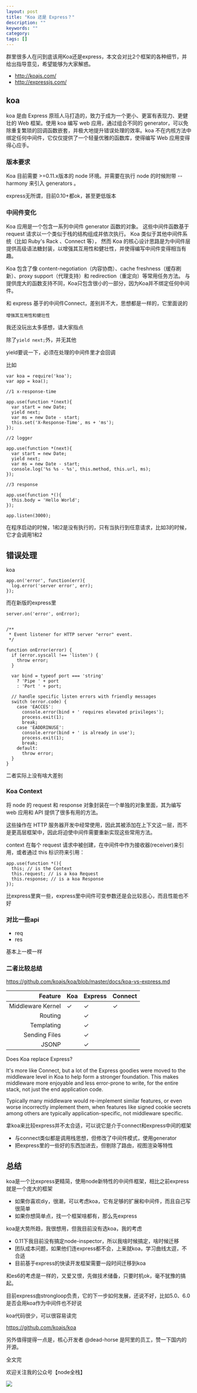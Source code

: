 ```yaml
---
layout: post
title: "Koa 还是 Express？"
description: ""
keywords: ""
category: 
tags: []
---
```


群里很多人在问到底该用Koa还是express，本文会对比2个框架的各种细节，并给出指导意见，希望能够为大家解惑。

- http://koajs.com/
- http://expressjs.com/

## koa

koa 是由 Express 原班人马打造的，致力于成为一个更小、更富有表现力、更健壮的 Web 框架。使用 koa 编写 web 应用，通过组合不同的 generator，可以免除重复繁琐的回调函数嵌套，并极大地提升错误处理的效率。koa 不在内核方法中绑定任何中间件，它仅仅提供了一个轻量优雅的函数库，使得编写 Web 应用变得得心应手。

### 版本要求

Koa 目前需要 >=0.11.x版本的 node 环境。并需要在执行 node 的时候附带 --harmony 来引入 generators 。 

express无所谓，目前0.10+都ok，甚至更低版本

### 中间件变化

Koa 应用是一个包含一系列中间件 generator 函数的对象。 这些中间件函数基于 request 请求以一个类似于栈的结构组成并依次执行。 Koa 类似于其他中间件系统（比如 Ruby's Rack 、Connect 等）， 然而 Koa 的核心设计思路是为中间件层提供高级语法糖封装，以增强其互用性和健壮性，并使得编写中间件变得相当有趣。

Koa 包含了像 content-negotiation（内容协商）、cache freshness（缓存刷新）、proxy support（代理支持）和 redirection（重定向）等常用任务方法。 与提供庞大的函数支持不同，Koa只包含很小的一部分，因为Koa并不绑定任何中间件。

和 express 基于的中间件Connect，差别并不大，思想都是一样的，它里面说的

    增强其互用性和健壮性
    
我还没玩出太多感想，请大家指点

除了`yield next;`外，并无其他

yield要说一下，必须在处理的中间件里才会回调

比如


    var koa = require('koa');
    var app = koa();

    //1 x-response-time

    app.use(function *(next){
      var start = new Date;
      yield next;
      var ms = new Date - start;
      this.set('X-Response-Time', ms + 'ms');
    });

    //2 logger

    app.use(function *(next){
      var start = new Date;
      yield next;
      var ms = new Date - start;
      console.log('%s %s - %s', this.method, this.url, ms);
    });

    //3 response

    app.use(function *(){
      this.body = 'Hello World';
    });

    app.listen(3000);


在程序启动的时候，1和2是没有执行的，只有当执行到任意请求，比如3的时候，它才会调用1和2

## 错误处理

koa


    app.on('error', function(err){
      log.error('server error', err);
    });


而在新版的express里


    server.on('error', onError);


    /**
     * Event listener for HTTP server "error" event.
     */

    function onError(error) {
      if (error.syscall !== 'listen') {
        throw error;
      }

      var bind = typeof port === 'string'
        ? 'Pipe ' + port
        : 'Port ' + port;

      // handle specific listen errors with friendly messages
      switch (error.code) {
        case 'EACCES':
          console.error(bind + ' requires elevated privileges');
          process.exit(1);
          break;
        case 'EADDRINUSE':
          console.error(bind + ' is already in use');
          process.exit(1);
          break;
        default:
          throw error;
      }
    }

二者实际上没有啥大差别

### Koa Context 

将 node 的 request 和 response 对象封装在一个单独的对象里面，其为编写 web 应用和 API 提供了很多有用的方法。

这些操作在 HTTP 服务器开发中经常使用，因此其被添加在上下文这一层，而不是更高层框架中，因此将迫使中间件需要重新实现这些常用方法。

context 在每个 request 请求中被创建，在中间件中作为接收器(receiver)来引用，或者通过 this 标识符来引用：

    app.use(function *(){
      this; // is the Context
      this.request; // is a koa Request
      this.response; // is a koa Response
    });

比express里爽一些，express里中间件可变参数还是会比较恶心，而且性能也不好


### 对比一些api

- req
- res

基本上一模一样

### 二者比较总结

https://github.com/koajs/koa/blob/master/docs/koa-vs-express.md



| Feature           | Koa | Express | Connect |
|------------------:|-----|---------|---------|
| Middleware Kernel | ✓   | ✓       | ✓       |
| Routing           |     | ✓       |         |
| Templating        |     | ✓       |         |
| Sending Files     |     | ✓       |         |
| JSONP             |     | ✓       |         |


Does Koa replace Express?

It's more like Connect, but a lot of the Express goodies were moved to the middleware level in Koa to help form a stronger foundation. This makes middleware more enjoyable and less error-prone to write, for the entire stack, not just the end application code.

Typically many middleware would re-implement similar features, or even worse incorrectly implement them, when features like signed cookie secrets among others are typically application-specific, not middleware specific.


拿koa来比较express并不太合适，可以说它是介于connect和express中间的框架

- 与connect类似都是调用栈思想，但修改了中间件模式，使用generator
- 把express里的一些好的东西加进去，但剔除了路由，视图渲染等特性


## 总结

koa是一个比express更精简，使用node新特性的中间件框架，相比之前express就是一个庞大的框架

- 如果你喜欢diy，很潮，可以考虑koa，它有足够的扩展和中间件，而且自己写很简单
- 如果你想简单点，找一个框架啥都有，那么先express

koa是大势所趋，我很想用，但我目前没有选koa，我的考虑

- 0.11下我目前没有搞定node-inspector，所以我啥时候搞定，啥时候迁移
- 团队成本问题，如果他们连express都不会，上来就koa，学习曲线太逗，不合适
- 目前基于express的快读开发框架需要一段时间迁移到koa

和es6的考虑是一样的，又爱又恨，先做技术储备，只要时机ok，毫不犹豫的搞起。


目前express由strongloop负责，它的下一步如何发展，还说不好，比如5.0、6.0是否会用koa作为中间件也不好说

koa代码很少，可以很容易读完

https://github.com/koajs/koa


另外值得提得一点是，核心开发者 @dead-horse 是阿里的员工，赞一下国内的开源。



全文完

欢迎关注我的公众号【node全栈】

![](/img/node全栈-公众号.png)
